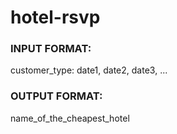 # hotel-rsvp

### INPUT FORMAT:
customer_type: date1, date2, date3, ...
### OUTPUT FORMAT:
name_of_the_cheapest_hotel
